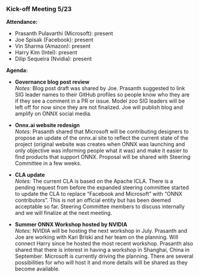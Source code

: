 ### Kick-off Meeting 5/23
 
**Attendance:**
* Prasanth Pulavarthi (Microsoft): present
* Joe Spisak (Facebook): present
* Vin Sharma (Amazon): present
* Harry Kim (Intel): present
* Dilip Sequeira (Nvidia): present
 
**Agenda:**
* **Governance blog post review**  
*Notes:* Blog post draft was shared by Joe. Prasanth suggested to link SIG leader names to their GitHub profiles so people know who they are if they see a comment in a PR or issue. Model zoo SIG leaders will be left off for now since they are not finalized. Joe will publish blog and amplify on ONNX social media.
 
* **Onnx.ai website redesign**  
*Notes:* Prasanth shared that Microsoft will be contributing designers to propose an update of the onnx.ai site to reflect the current state of the project (original website was creates when ONNX was launching and only objective was informing people what it was) and make it easier to find products that support ONNX. Proposal will be shared with Steering Committee in a few weeks.
 
* **CLA update**  
*Notes:* The current CLA is based on the Apache ICLA. There is a pending request from before the expanded steering committee started to update the CLA to replace “Facebook and Microsoft” with “ONNX contributors”. This is not an official entity but has been deemed acceptable so far. Steering Committee members to discuss internally and we will finalize at the next meeting.
 
* **Summer ONNX Workshop hosted by NVIDIA**  
*Notes:* NVIDIA will be hosting the next workshop in July. Prasanth and Joe are working with Kari Briski and her team on the planning. Will connect Harry since he hosted the most recent workshop. Prasanth also shared that there is interest in having a workshop in Shanghai, China in September. Microsoft is currently driving the planning. There are several possibilities for who will host it and more details will be shared as they become available.
 
